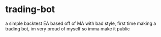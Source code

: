 # trading-bot
a simple backtest EA based off of MA with bad style, first time making a trading bot, im very proud of myself so imma make it public <br />
